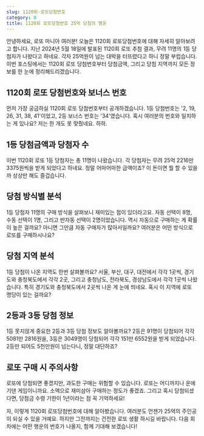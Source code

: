 ```yaml
---
slug: 1120회-로또당첨번호
category: 0
title: 1120회 로또당첨번호 25억 당첨의 행운
---
```


안녕하세요, 로또 마니아 여러분! 오늘은 1120회 로또당첨번호에 대해 자세히 알아보려고 합니다. 지난 2024년 5월 18일에 발표된 1120회 로또 추첨 결과, 무려 11명의 1등 당첨자가 나왔다고 하네요. 각자 25억원이 넘는 대박을 터뜨렸다고 하니 정말 부럽습니다. 이번 포스팅에서는 1120회 로또 당첨번호부터 당첨금액, 그리고 당첨 지역까지 모든 정보를 한 눈에 정리해드리겠습니다.

## 1120회 로또 당첨번호와 보너스 번호

먼저 가장 궁금하실 1120회 로또 당첨번호부터 공개하겠습니다. 1등 당첨번호는 '2, 19, 26, 31, 38, 41'이었고, 2등 보너스 번호는 '34'였습니다. 혹시 여러분의 번호와 일치하는 게 있나요? 저는 한 개도 못 맞췄네요. 하하.

## 1등 당첨금액과 당첨자 수

이번 1120회 로또 1등 당첨자는 총 11명이 나왔습니다. 각 당첨자는 무려 25억 2216만 3375원씩을 받게 되었다고 하네요. 정말 어마어마한 금액이죠? 이 돈이면 뭘 할 수 있을까 상상만 해도 즐겁습니다.

## 당첨 방식별 분석

1등 당첨자 11명의 구매 방식을 살펴보니 재미있는 점이 있더라고요. 자동 선택이 8명, 수동 선택이 1명, 그리고 반자동 선택이 2명이었습니다. 역시 자동으로 구매하는 게 확률이 높은 걸까요? 아니면 그만큼 자동 구매자가 많아서일까요? 여러분은 어떤 방식으로 로또를 구매하시나요?

## 당첨 지역 분석

1등 당첨이 나온 지역도 한번 살펴볼까요? 서울, 부산, 대구, 대전에서 각각 1곳씩, 경기도와 충청북도에서 각각 2곳, 그리고 충청남도, 전라북도, 경상남도에서 각각 1곳씩 나왔습니다. 특히 경기도와 충청북도에서 2곳씩 나온 게 눈에 띄네요. 혹시 이 지역에 로또 명당이 있는 걸까요?

## 2등과 3등 당첨 정보

1등 못지않게 중요한 2등과 3등 당첨 정보도 알아볼까요? 2등은 91명이 당첨되어 각각 5081만 2816원을, 3등은 3049명이 당첨되어 각각 151만 6552원을 받게 되었습니다. 2등만 되어도 5천만원이 넘는다니, 정말 대단하죠?

## 로또 구매 시 주의사항

로또에 당첨되면 좋겠지만, 과도한 구매는 위험할 수 있습니다. 로또는 어디까지나 운에 기댄 게임이니까요. 소액으로 재미삼아 구매하는 정도가 좋겠죠. 그리고 혹시 당첨되셨다면, 당첨금 수령 기한이 1년이라는 점 꼭 기억하세요!

자, 이렇게 1120회 로또당첨번호에 대해 알아봤습니다. 여러분도 언젠가 25억의 주인공이 되실 수 있을 거예요. 하지만 그전까지는 건전한 로또 생활 하시길 바랍니다. 다음 회차에는 어떤 행운의 번호가 나올지, 함께 기대해 보겠습니다!